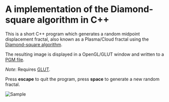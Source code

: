 # A implementation of the Diamond-square algorithm in C++

This is a short C++ program which generates a random midpoint displacement fractal, also known as a Plasma/Cloud fractal using the [Diamond-square algorithm](https://en.wikipedia.org/wiki/Diamond-square_algorithm).

The resulting image is displayed in a OpenGL/GLUT window and written to a [PGM file](https://en.wikipedia.org/wiki/Netpbm_format).

*Note*: Requires [GLUT](https://www.opengl.org/resources/libraries/glut/).

Press **escape** to quit the program, press **space** to generate a new random fractal.

![Sample](https://i.imgur.com/zP4PEwu.png)
